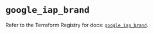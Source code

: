 # `google_iap_brand`

Refer to the Terraform Registry for docs: [`google_iap_brand`](https://registry.terraform.io/providers/hashicorp/google/6.37.0/docs/resources/iap_brand).

